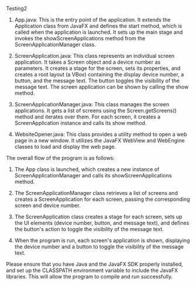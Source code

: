 Testing2
1. App.java: This is the entry point of the application. It extends the Application class from JavaFX and defines the start method, which is called when the application is launched. It sets up the main stage and invokes the showScreenApplications method from the ScreenApplicationManager class.

2. ScreenApplication.java: This class represents an individual screen application. It takes a Screen object and a device number as parameters. It creates a stage for the screen, sets its properties, and creates a root layout (a VBox) containing the display device number, a button, and the message text. The button toggles the visibility of the message text. The screen application can be shown by calling the show method.

3. ScreenApplicationManager.java: This class manages the screen applications. It gets a list of screens using the Screen.getScreens() method and iterates over them. For each screen, it creates a ScreenApplication instance and calls its show method.

4. WebsiteOpener.java: This class provides a utility method to open a web page in a new window. It utilizes the JavaFX WebView and WebEngine classes to load and display the web page.

The overall flow of the program is as follows:

1. The App class is launched, which creates a new instance of ScreenApplicationManager and calls its showScreenApplications method.

2. The ScreenApplicationManager class retrieves a list of screens and creates a ScreenApplication for each screen, passing the corresponding screen and device number.

3. The ScreenApplication class creates a stage for each screen, sets up the UI elements (device number, button, and message text), and defines the button's action to toggle the visibility of the message text.

4. When the program is run, each screen's application is shown, displaying the device number and a button to toggle the visibility of the message text.

Please ensure that you have Java and the JavaFX SDK properly installed, and set up the CLASSPATH environment variable to include the JavaFX libraries. This will allow the program to compile and run successfully.

